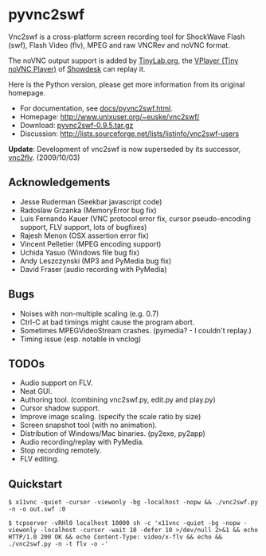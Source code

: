 # pyvnc2swf

Vnc2swf is a cross-platform screen recording tool for ShockWave Flash (swf), Flash Video (flv), MPEG and raw VNCRev and noVNC format.

The noVNC output support is added by [TinyLab.org](http://tinylab.org), the [VPlayer (Tiny noVNC Player)](https://github.com/showdesk/showdesk.io) of [Showdesk](https://showdesk.github.io) can replay it.

Here is the Python version, please get more information from its original homepage.

* For documentation, see [docs/pyvnc2swf.html](http://www.unixuser.org/~euske/vnc2swf/pyvnc2swf.html).
* Homepage: <http://www.unixuser.org/~euske/vnc2swf/>
* Download: [pyvnc2swf-0.9.5.tar.gz](http://www.unixuser.org/~euske/vnc2swf/pyvnc2swf-0.9.5.tar.gz)
* Discussion: <http://lists.sourceforge.net/lists/listinfo/vnc2swf-users>

**Update**: Development of vnc2swf is now superseded by its successor, [vnc2flv](http://www.unixuser.org/~euske/python/vnc2flv/index.html). (2009/10/03)

## Acknowledgements

 * Jesse Ruderman (Seekbar javascript code)
 * Radoslaw Grzanka (MemoryError bug fix)
 * Luis Fernando Kauer (VNC protocol error fix, cursor pseudo-encoding support, FLV support, lots of bugfixes)
 * Rajesh Menon (OSX assertion error fix)
 * Vincent Pelletier (MPEG encoding support)
 * Uchida Yasuo (Windows file bug fix)
 * Andy Leszczynski (MP3 and PyMedia bug fix)
 * David Fraser (audio recording with PyMedia)

## Bugs

 * Noises with non-multiple scaling (e.g. 0.7)
 * Ctrl-C at bad timings might cause the program abort.
 * Sometimes MPEGVideoStream crashes. (pymedia? - I couldn't replay.)
 * Timing issue (esp. notable in vnclog)
 
## TODOs

 * Audio support on FLV.
 * Neat GUI.
 * Authoring tool. (combining vnc2swf.py, edit.py and play.py)
 * Cursor shadow support.
 * Improve image scaling. (specify the scale ratio by size)
 * Screen snapshot tool (with no animation).
 * Distribution of Windows/Mac binaries. (py2exe, py2app)
 * Audio recording/replay with PyMedia.
 * Stop recording remotely.
 * FLV editing.

## Quickstart

    $ x11vnc -quiet -cursor -viewonly -bg -localhost -nopw && ./vnc2swf.py -n -o out.swf :0

    $ tcpserver -vRHl0 localhost 10000 sh -c 'x11vnc -quiet -bg -nopw -viewonly -localhost -cursor -wait 10 -defer 10 >/dev/null 2>&1 && echo HTTP/1.0 200 OK && echo Content-Type: video/x-flv && echo && ./vnc2swf.py -n -t flv -o -'

